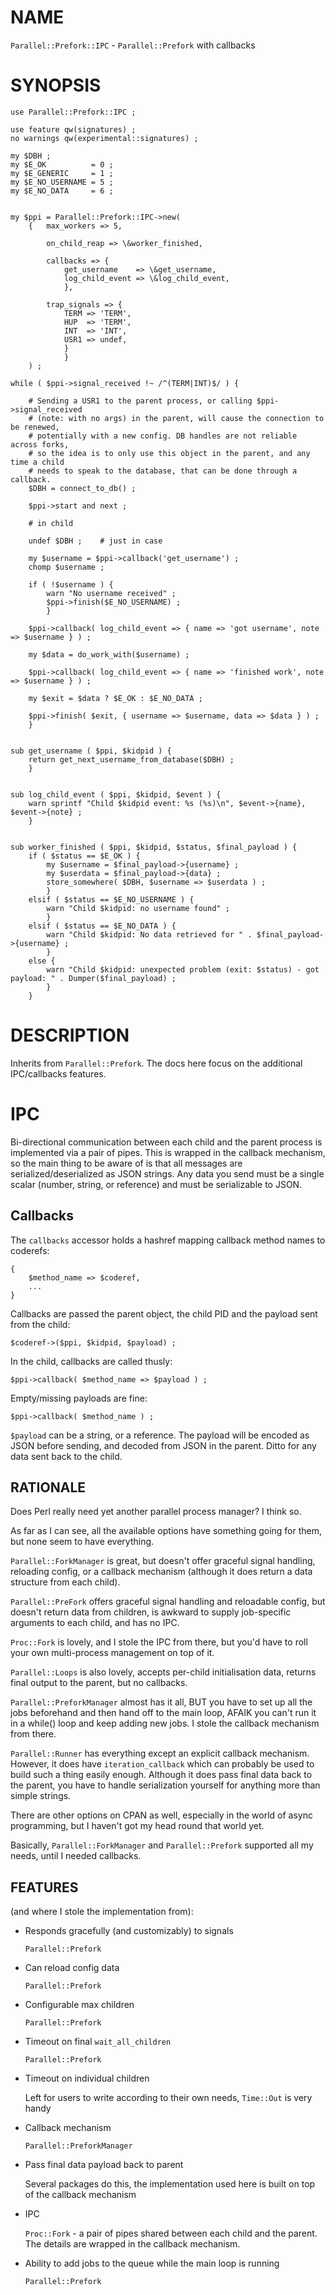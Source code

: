 # NAME

`Parallel::Prefork::IPC` - `Parallel::Prefork` with callbacks

# SYNOPSIS

    use Parallel::Prefork::IPC ;

    use feature qw(signatures) ;
    no warnings qw(experimental::signatures) ;

    my $DBH ;
    my $E_OK          = 0 ;
    my $E_GENERIC     = 1 ;
    my $E_NO_USERNAME = 5 ;
    my $E_NO_DATA     = 6 ;


    my $ppi = Parallel::Prefork::IPC->new(
        {   max_workers => 5,

            on_child_reap => \&worker_finished,

            callbacks => {
                get_username    => \&get_username,
                log_child_event => \&log_child_event,
                },

            trap_signals => {
                TERM => 'TERM',
                HUP  => 'TERM',
                INT  => 'INT',
                USR1 => undef,
                }
                }
        ) ;

    while ( $ppi->signal_received !~ /^(TERM|INT)$/ ) {

        # Sending a USR1 to the parent process, or calling $ppi->signal_received
        # (note: with no args) in the parent, will cause the connection to be renewed,
        # potentially with a new config. DB handles are not reliable across forks,
        # so the idea is to only use this object in the parent, and any time a child
        # needs to speak to the database, that can be done through a callback.
        $DBH = connect_to_db() ;

        $ppi->start and next ;

        # in child

        undef $DBH ;    # just in case

        my $username = $ppi->callback('get_username') ;
        chomp $username ;

        if ( !$username ) {
            warn "No username received" ;
            $ppi->finish($E_NO_USERNAME) ;
            }

        $ppi->callback( log_child_event => { name => 'got username', note => $username } ) ;

        my $data = do_work_with($username) ;

        $ppi->callback( log_child_event => { name => 'finished work', note => $username } ) ;

        my $exit = $data ? $E_OK : $E_NO_DATA ;

        $ppi->finish( $exit, { username => $username, data => $data } ) ;
        }


    sub get_username ( $ppi, $kidpid ) {
        return get_next_username_from_database($DBH) ;
        }


    sub log_child_event ( $ppi, $kidpid, $event ) {
        warn sprintf "Child $kidpid event: %s (%s)\n", $event->{name}, $event->{note} ;
        }


    sub worker_finished ( $ppi, $kidpid, $status, $final_payload ) {
        if ( $status == $E_OK ) {
            my $username = $final_payload->{username} ;
            my $userdata = $final_payload->{data} ;
            store_somewhere( $DBH, $username => $userdata ) ;
            }
        elsif ( $status == $E_NO_USERNAME ) {
            warn "Child $kidpid: no username found" ;
            }
        elsif ( $status == $E_NO_DATA ) {
            warn "Child $kidpid: No data retrieved for " . $final_payload->{username} ;
            }
        else {
            warn "Child $kidpid: unexpected problem (exit: $status) - got payload: " . Dumper($final_payload) ;
            }
        }

# DESCRIPTION

Inherits from `Parallel::Prefork`. The docs here focus on the additional IPC/callbacks features.

# IPC

Bi-directional communication between each child and the parent process is implemented via
a pair of pipes. This is wrapped in the callback mechanism, so the main thing to
be aware of is that all messages are serialized/deserialized as JSON strings.
Any data you send must be a single scalar (number, string, or reference) and must be
serializable to JSON.

## Callbacks

The `callbacks` accessor holds a hashref mapping callback method names to coderefs:

    {
        $method_name => $coderef,
        ...
    }

Callbacks are passed the parent object, the child PID and the payload sent from the child:

    $coderef->($ppi, $kidpid, $payload) ;

In the child, callbacks are called thusly:

    $ppi->callback( $method_name => $payload ) ;

Empty/missing payloads are fine:

    $ppi->callback( $method_name ) ;

`$payload` can be a string, or a reference. The payload will be encoded as JSON
before sending, and decoded from JSON in the parent. Ditto for any
data sent back to the child.

## RATIONALE

Does Perl really need yet another parallel process manager? I think so.

As far as I can see, all the available options have something going for them, but
none seem to have everything.

`Parallel::ForkManager` is great, but doesn't offer graceful signal handling, reloading
config, or a callback mechanism (although it does return a data structure from each child).

`Parallel::PreFork` offers graceful signal handling and reloadable config, but doesn't
return data from children, is awkward to supply job-specific arguments to each child,
and has no IPC.

`Proc::Fork` is lovely, and I stole the IPC from there, but you'd have to roll your own
multi-process management on top of it.

`Parallel::Loops` is also lovely, accepts per-child initialisation data,
returns final output to the parent, but no callbacks.

`Parallel::PreforkManager` almost has it all, BUT you have to set up all the jobs
beforehand and then hand off to the main loop, AFAIK you can't run it in a while()
loop and keep adding new jobs. I stole the callback mechanism from there.

`Parallel::Runner` has everything except an explicit callback mechanism. However, it
does have `iteration_callback` which can probably be used to build such a thing
easily enough. Although it does pass final data back to the parent, you have to
handle serialization yourself for anything more than simple strings.

There are other options on CPAN as well, especially in the world of async programming,
but I haven't got my head round that world yet.

Basically, `Parallel::ForkManager` and `Parallel::Prefork` supported all my
needs, until I needed callbacks.

## FEATURES

(and where I stole the implementation from):

- Responds gracefully (and customizably) to signals

    `Parallel::Prefork`

- Can reload config data

    `Parallel::Prefork`

- Configurable max children

    `Parallel::Prefork`

- Timeout on final `wait_all_children`

    `Parallel::Prefork`

- Timeout on individual children

    Left for users to write according to their own needs, `Time::Out` is very handy

- Callback mechanism

    `Parallel::PreforkManager`

- Pass final data payload back to parent

    Several packages do this, the implementation used here is built on top of the callback mechanism

- IPC

    `Proc::Fork` - a pair of pipes shared between each child and the parent. The details are wrapped in the callback mechanism.

- Ability to add jobs to the queue while the main loop is running

    `Parallel::Prefork`
